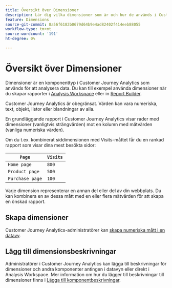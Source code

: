 ```yaml
---
title: Översikt över Dimensioner
description: Lär dig vilka dimensioner som är och hur de används i Customer Journey Analytics
feature: Dimensions
source-git-commit: 8a56f6182b0679d64b9e4ad82402f414eeb88055
workflow-type: tm+mt
source-wordcount: '191'
ht-degree: 0%

---
```


# Översikt över Dimensioner

Dimensioner är en komponenttyp i Customer Journey Analytics som används för att analysera data. Du kan till exempel använda dimensioner när du skapar rapporter i [Analysis Workspace](/help/analysis-workspace/home.md) eller in [Report Builder](/help/report-builder/report-buider-overview.md).

Customer Journey Analytics är obegränsat. Värden kan vara numeriska, text, objekt, listor eller blandningar av alla.

En grundläggande rapport i Customer Journey Analytics visar rader med dimensioner (vanligtvis strängvärden) mot en kolumn med mätvärden (vanliga numeriska värden).

Om du t.ex. kombinerat siddimensionen med Visits-måttet får du en rankad rapport som visar dina mest besökta sidor:

| `Page` | `Visits` |
| --- | --- |
| `Home page` | `800` |
| `Product page` | `500` |
| `Purchase page` | `100` |

Varje dimension representerar en annan del eller del av din webbplats. Du kan kombinera en av dessa mått med en eller flera mätvärden för att skapa en önskad rapport.

## Skapa dimensioner

Customer Journey Analytics-administratörer kan [skapa numeriska mått i en datavy](/help/data-views/create-dataview.md#components).

## Lägg till dimensionsbeskrivningar

Administratörer i Customer Journey Analytics kan lägga till beskrivningar för dimensioner och andra komponenter antingen i datavyn eller direkt i Analysis Workspace. Mer information om hur du lägger till beskrivningar till dimensioner finns i [Lägga till komponentbeskrivningar](/help/components/add-component-descriptions.md).
